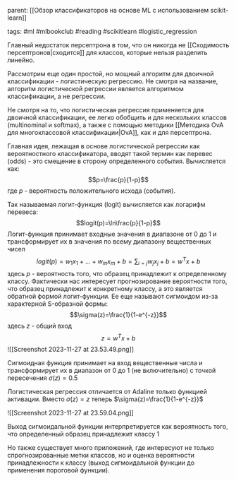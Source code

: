 parent: [[Обзор классификаторов на основе ML с использованием scikit-learn]]

tags: #ml #mlbookclub #reading #scikitlearn #logistic_regression

Главный недостаток персептрона в том, что он никогда не [[Сходимость персептронов|сходится]] для классов, которые нельзя разделить линейно.

Рассмотрим еще один простой, но мощный алгоритм для двоичной классификации - логистическую регрессию. Не смотря на название, алгоритм логистической регрессии является алгоритмом классификации, а не регрессии.

Не смотря на то, что логистическая регрессия применяется для двоичной классификации, ее легко обобщить и для нескольких классов (multinominal и softmax), а также с помощью методики [[Методика OvA для многоклассовой классификации|OvA]], как и для персептрона.

Главная идея, лежащая в основе логистической регрессии как вероятностного классификатора, вводят такой термин как перевес (odds) - это смещение в сторону определенного события. Вычисляется как:
$$p=\frac{p}{1-p}$$
где $p$ - вероятность положительного исхода (события).

Так называемая логит-функция (logit) вычисляется как логарифм перевеса:
$$logit(p)=\ln\frac{p}{1-p}$$
Логит-функция принимает входные значения в диапазоне от 0 до 1 и трансформирует их в значения по всему диапазону вещественных чисел
$$logit(p)=w_1x_1+\dots+w_mx_m+b=\sum_{i=j}w_jx_j+b=w^Tx+b$$
здесь $p$ - вероятность того, что образец принадлежит к определенному классу. Фактически нас интересует прогнозирование вероятности того, что образец принадлежит к конкретному классу, а это является обратной формой логит-функции. Ее еще называют сигмоидом из-за характерной S-образной формы:
$$\sigma(z)=\frac{1}{1-e^{-z}}$$
здесь $z$ - общий вход
$$z=w^Tx+b$$
![[Screenshot 2023-11-27 at 23.53.49.png]]

Сигмоидная функция принимает на вход вещественные числа и трансформирует их в диапазон от 0 до 1 (не включительно) с точкой пересечения $\sigma(z)=0.5$ 

Логистическая регрессия отличается от Adaline только функцией активации. Вместо $\sigma(z)=z$ теперь $\sigma(z)=\frac{1}{1-e^{-z}}$ 

![[Screenshot 2023-11-27 at 23.59.04.png]]

Выход сигмоидальной функции интерпретируется как вероятность того, что определенный образец принадлежит классу 1

Но также существует много приложений, где интересуют не только спрогнозированные метки классов, но и оценка вероятности принадлежности к классу (выход сигмоидальной функции до применения пороговой функции).